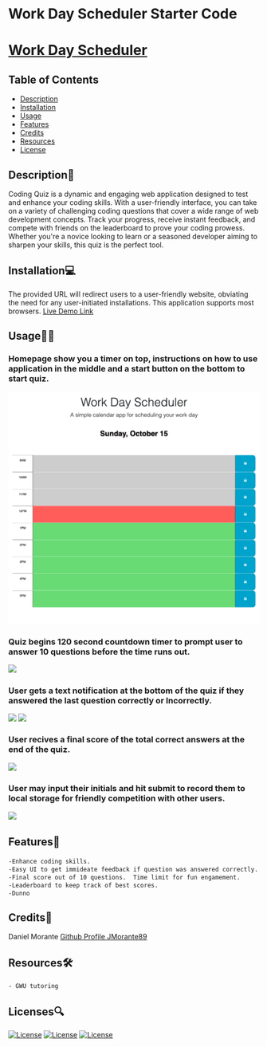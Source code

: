 # Work Day Scheduler Starter Code
# [Work Day Scheduler](https://jmorante89.github.io/Work-Day-Scheduler-Project/)

  ## Table of Contents
  - [Description](#description📝)
  - [Installation](#installation💻)
  - [Usage](#usage👨‍💻)
  - [Features](#features🎁)
  - [Credits](#credits📣)
  - [Resources](#resources🛠️)
  - [License](#licenses🔍)

  ## Description📝
  Coding Quiz  is a dynamic and engaging web application designed to test and enhance your coding skills. With a user-friendly interface, you can take on a variety of challenging coding questions that cover a wide range of web development concepts. Track your progress, receive instant feedback, and compete with friends on the leaderboard to prove your coding prowess. Whether you're a novice looking to learn or a seasoned developer aiming to sharpen your skills, this quiz is the perfect tool.

  ## Installation💻
  The provided URL will redirect users to a user-friendly website, obviating the need for any user-initiated installations. This application supports most browsers.
  [Live Demo Link](https://jmorante89.github.io/Work-Day-Scheduler-Project/)

  ## Usage👨‍💻
  ### Homepage show you a timer on top, instructions on how to use application in the middle and a start button on the bottom to start quiz.
![](./assets/images/homepage.png)

  ### Quiz begins 120 second countdown timer to prompt user to answer 10 questions before the time runs out.
![](./assets/images/QuizQuestions.png)

  ### User gets a text notification at the bottom of the quiz if they answered the last question correctly or Incorrectly.
![](./assets/images/Correct.png)
![](./assets/images/Incorrect.png)

  ### User recives a final score of the total correct answers at the end of the quiz.
![](./assets/images/QuizQuestions.png)

  ### User may input their initials and hit submit to record them to local storage for friendly competition with other users.
![](./assets/images/HighScores.png)


  ## Features🎁
    -Enhance coding skills.  
    -Easy UI to get immideate feedback if question was answered correctly.  
    -Final score out of 10 questions.  Time limit for fun engamement.  
    -Leaderboard to keep track of best scores.
    -Dunno

  ## Credits📣
  Daniel Morante 
  [Github Profile JMorante89](https://github.com/JMorante89)

  ## Resources🛠️
    - GWU tutoring

  ## Licenses🔍
  [![License](https://img.shields.io/badge/License-Apache-blue.svg)](https://www.apache.org/licenses/LICENSE-2.0) [![License](https://img.shields.io/badge/License-GNU-blue.svg)](https://www.gnu.org/licenses/gpl-3.0.en.html) [![License](https://img.shields.io/badge/License-MPL_2.0-blue.svg)](https://www.mozilla.org/en-US/MPL/2.0/) 

